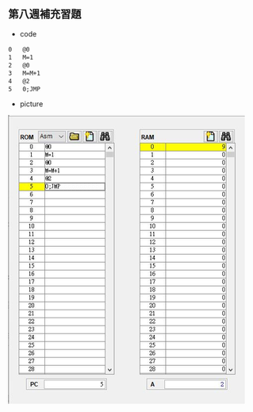 ## 第八週補充習題
* code
```
0	@0
1	M=1
2	@0
3	M=M+1
4	@2
5	0;JMP
```
* picture

![picture](https://github.com/victor0520/co109a/blob/master/homework/week8.JPG)
